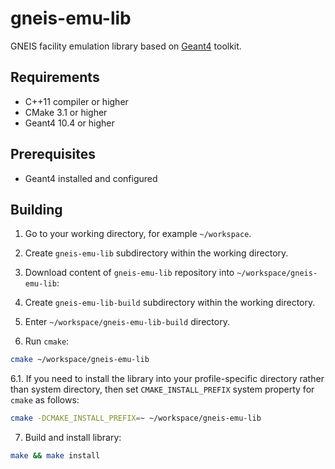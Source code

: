 # gneis-emu-lib
GNEIS facility emulation library based on [Geant4](http://geant4.web.cern.ch/geant4/) toolkit.

## Requirements

* C++11 compiler or higher
* CMake 3.1 or higher
* Geant4 10.4 or higher

## Prerequisites

* Geant4 installed and configured

## Building

1. Go to your working directory, for example `~/workspace`.

2. Create `gneis-emu-lib` subdirectory within the working directory.

3. Download content of `gneis-emu-lib` repository into `~/workspace/gneis-emu-lib`:

4. Create `gneis-emu-lib-build` subdirectory within the working directory.

5. Enter `~/workspace/gneis-emu-lib-build` directory.

6. Run `cmake`:

```bash
cmake ~/workspace/gneis-emu-lib
```

6.1. If you need to install the library into your profile-specific directory rather than system directory, then set `CMAKE_INSTALL_PREFIX` system property for `cmake` as follows:

```bash
cmake -DCMAKE_INSTALL_PREFIX=~ ~/workspace/gneis-emu-lib
```

7. Build and install library:

```bash
make && make install
```

